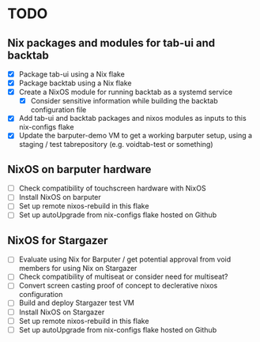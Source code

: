 # TODO

## Nix packages and modules for tab-ui and backtab

- [x] Package tab-ui using a Nix flake
- [x] Package backtab using a Nix flake
- [x] Create a NixOS module for running backtab as a systemd service
  - [x] Consider sensitive information while building the backtab configuration file
- [x] Add tab-ui and backtab packages and nixos modules as inputs to this nix-configs flake
- [x] Update the barputer-demo VM to get a working barputer setup, using a staging /
      test tabrepository (e.g. voidtab-test or something)

## NixOS on barputer hardware

- [ ] Check compatibility of touchscreen hardware with NixOS
- [ ] Install NixOS on barputer
- [ ] Set up remote nixos-rebuild in this flake
- [ ] Set up autoUpgrade from nix-configs flake hosted on Github

## NixOS for Stargazer

- [ ] Evaluate using Nix for Barputer / get potential approval from void members for using Nix on Stargazer
- [ ] Check compatibility of multiseat or consider need for multiseat?
- [ ] Convert screen casting proof of concept to declerative nixos configuration
- [ ] Build and deploy Stargazer test VM
- [ ] Install NixOS on Stargazer
- [ ] Set up remote nixos-rebuild in this flake
- [ ] Set up autoUpgrade from nix-configs flake hosted on Github
